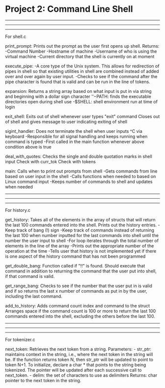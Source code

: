 # Project 2: Command Line Shell

--------------------------------------------------------------------------------------
**************************************************************************************
--------------------------------------------------------------------------------------

For shell.c

print_prompt:
Prints out the prompt as the user first opens up shell. Returns:
    -Command Number
    -Hostname of machine
    -Username of who is using the virtual machine
    -Current directory that the shell is currently on at moment

execute_pipe:
-A core type of the Unix system. This allows for redirection of pipes
in shell so that existing utilities in shell are combined instead of
added over and over again by user input. 
-Checks to see if the command after the pipe character is found that 
is valid and can be run in the line of tokens. 

expansion:
Returns a string array based on what input is put in via string and 
beginning with a dollar sign character '$'
    -$PATH: finds the executable directories open during shell use
    -$SHELL: shell environment run at time of login

exit_shell:
Exits out of shell whenever user types "exit" command
Closes out of shell and gives message to user indicating exiting of shell

sigint_handler:
Does not terminate the shell when user inputs ^C via keyboard
    -Responsible for all signal handling and keeps running when command is typed
    -First called in the main function whenever above condition above is true

deal_with_quotes:
Checks the single and double quotation marks in shell input
Check with curr_tok
Check with tokens

main:
Calls when to print out prompts from shell
    -Gets commands from line based on user input in the shell
    -Calls functions when needed to based on Linux command input
    -Keeps number of commands to shell and updates when needed


--------------------------------------------------------------------------------------
**************************************************************************************
--------------------------------------------------------------------------------------

For history.c

get_history:
Takes all of the elements in the array of structs that will return 
the last 100 commands entered into the shell. Prints out the history entries.
    -Keep track of bang (!) sign
    -Keep track of commands instead of returning the last 100 when number inputted
    for the last commands into shell until the number the user input to shell
    -For loop iterates through the total number of elements in the line of
    the array
    -Prints out the appropriate number of the operation at the time 
    -Tells user that history is not implemented yet if there is one aspect 
    of the history command that has not been programmed

get_double_bang:
Function called if "!!" is found. Should execute that command in addition 
to returning the command that the user put into shell, if that command is valid.

get_range_bang:
Checks to see if the number that the user put in is valid and if so returns the last 
x number of commands as put in by the user, including the last command.

add_to_history:
Adds command count index and command to the struct
Arranges space if the command count is 100 or more to return the last 
100 commands entered into the shell, excluding the others before the last 100. 

--------------------------------------------------------------------------------------
**************************************************************************************
--------------------------------------------------------------------------------------

For tokenizer.c

next_token:
Retrieves the next token from a string.
Parameters:
    - str_ptr: maintains context in the string, i.e., where the next token in the
    string will be. If the function returns token N, then str_ptr will be
    updated to point to token N+1. To initialize, declare a char * that points
    to the string being tokenized. The pointer will be updated after each
    successive call to next_token.
    - delim: the set of characters to use as delimiters
Returns: char pointer to the next token in the string.
